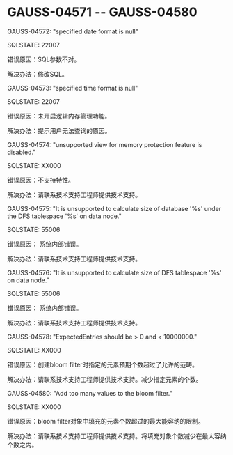 # GAUSS-04571 -- GAUSS-04580<a name="ZH-CN_TOPIC_0302073322"></a>

GAUSS-04572: "specified date format is null"

SQLSTATE: 22007

错误原因：SQL参数不对。

解决办法：修改SQL。

GAUSS-04573: "specified time format is null"

SQLSTATE: 22007

错误原因：未开启逻辑内存管理功能。

解决办法：提示用户无法查询的原因。

GAUSS-04574: "unsupported view for memory protection feature is disabled."

SQLSTATE: XX000

错误原因：不支持特性。

解决办法：请联系技术支持工程师提供技术支持。

GAUSS-04575: "It is unsupported to calculate size of database '%s' under the DFS tablespace '%s' on data node."

SQLSTATE: 55006

错误原因： 系统内部错误。

解决办法：请联系技术支持工程师提供技术支持。

GAUSS-04576: "It is unsupported to calculate size of DFS tablespace '%s' on data node."

SQLSTATE: 55006

错误原因： 系统内部错误。

解决办法：请联系技术支持工程师提供技术支持。

GAUSS-04578: "ExpectedEntries should be \> 0 and < 10000000."

SQLSTATE: XX000

错误原因：创建bloom filter时指定的元素预期个数超过了允许的范畴。

解决办法：请联系技术支持工程师提供技术支持。减少指定元素的个数。

GAUSS-04580: "Add too many values to the bloom filter."

SQLSTATE: XX000

错误原因：bloom filter对象中填充的元素个数超过的最大能容纳的限制。

解决办法：请联系技术支持工程师提供技术支持。将填充对象个数减少在最大容纳个数之内。
